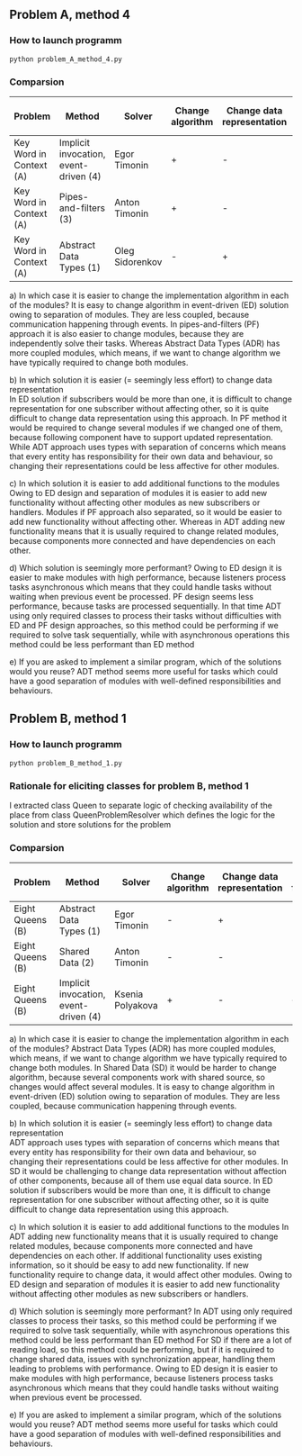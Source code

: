 ## Problem A, method 4

### How to launch programm
```
python problem_A_method_4.py
```

### Comparsion

| Problem                 | Method                                | Solver          | Change algorithm | Change data representation | Add functionality | Seem more performance | Ease of reuse |
|-------------------------|---------------------------------------|-----------------|------------------|----------------------------|-------------------|-----------------------|---------------|
| Key Word in Context (A) | Implicit invocation, event-driven (4) | Egor Timonin    | +                | -                          | +                 | +                     | -             |
| Key Word in Context (A) | Pipes-and-filters (3)                 | Anton Timonin   | +                | -                          | +                 | -                     | -             |
| Key Word in Context (A) | Abstract Data Types (1)               | Oleg Sidorenkov | -                | +                          | -                 | -                     | +             |

a) In which case it is easier to change the implementation algorithm in each of the modules?
It is easy to change algorithm in event-driven (ED) solution owing to separation of modules. They are less coupled, because communication happening through events.
In pipes-and-filters (PF) approach it is also easier to change modules, because they are independently solve their tasks.
Whereas Abstract Data Types (ADR) has more coupled modules, which means, if we want to change algorithm we have typically required to change both modules. 

b) In which solution it is easier (= seemingly less effort) to change data representation  
In ED solution if subscribers would be more than one, it is difficult to change representation for one subscriber without affecting other, 
so it is quite difficult to change data representation using this approach.
In PF method it would be required to change several modules if we changed one of them, because following component have to support updated representation.
While ADT approach uses types with separation of concerns which means that every entity has responsibility for their own data and
behaviour, so changing their representations could be less affective for other modules.

c) In which solution it is easier to add additional functions to the modules
Owing to ED design and separation of modules it is easier to add new functionality without affecting other modules as new subscribers or handlers.
Modules if PF approach also separated, so it would be easier to add new functionality without affecting other.
Whereas in ADT adding new functionality means that it is usually required to change related modules, because components more connected and have dependencies on each other.

d) Which solution is seemingly more performant?
Owing to ED design it is easier to make modules with high performance, because listeners process tasks asynchronous
which means that they could handle tasks without waiting when previous event be processed.
PF design seems less performance, because tasks are processed sequentially.
In that time ADT using only required classes to process their tasks without difficulties with ED and PF design approaches,
so this method could be performing if we required to solve task sequentially, while with asynchronous operations this method could be less performant than ED method

e) If you are asked to implement a similar program, which of the solutions would you reuse?
ADT method seems more useful for tasks which could have a good separation of modules with well-defined responsibilities and behaviours.


## Problem B, method 1

### How to launch programm
```
python problem_B_method_1.py
```

### Rationale for eliciting classes for problem B, method 1

I extracted class Queen to separate logic of checking availability of the place 
from class QueenProblemResolver which defines the logic for the solution and store solutions for the problem

### Comparsion

| Problem          | Method                                | Solver           | Change algorithm | Change data representation | Add functionality | Seem more performance | Ease of reuse |
|------------------|---------------------------------------|------------------|------------------|----------------------------|-------------------|-----------------------|---------------|
| Eight Queens (B) | Abstract Data Types (1)               | Egor Timonin     | -                | +                          | -                 | -                     | -             |
| Eight Queens (B) | Shared Data (2)                       | Anton Timonin    | -                | -                          | -                 | -                     | -             |
| Eight Queens (B) | Implicit invocation, event-driven (4) | Ksenia Polyakova | +                | -                          | +                 | +                     | -             |

a) In which case it is easier to change the implementation algorithm in each of the modules?
Abstract Data Types (ADR) has more coupled modules, which means, if we want to change algorithm we have typically required to change both modules.
In Shared Data (SD) it would be harder to change algorithm, because several components work with shared source, so changes would affect several modules.
It is easy to change algorithm in event-driven (ED) solution owing to separation of modules. They are less coupled, because communication happening through events.

b) In which solution it is easier (= seemingly less effort) to change data representation  
ADT approach uses types with separation of concerns which means that every entity has responsibility for their own data and
behaviour, so changing their representations could be less affective for other modules.
In SD it would be challenging to change data representation without affection of other components, because all of them use equal data source.
In ED solution if subscribers would be more than one, it is difficult to change representation for one subscriber without affecting other,
so it is quite difficult to change data representation using this approach.

c) In which solution it is easier to add additional functions to the modules
In ADT adding new functionality means that it is usually required to change related modules, because components more connected and have dependencies on each other.
If additional functionality uses existing information, so it should be easy to add new functionality. If new functionality require to change data, it would affect other modules.
Owing to ED design and separation of modules it is easier to add new functionality without affecting other modules as new subscribers or handlers.

d) Which solution is seemingly more performant?
In ADT using only required classes to process their tasks, so this method could be performing if we required to solve task sequentially, 
while with asynchronous operations this method could be less performant than ED method
For SD if there are a lot of reading load, so this method could be performing, but if it is required to change shared data,
issues with synchronization appear, handling them leading to problems with performance.
Owing to ED design it is easier to make modules with high performance, because listeners process tasks asynchronous
which means that they could handle tasks without waiting when previous event be processed.

e) If you are asked to implement a similar program, which of the solutions would you reuse?
ADT method seems more useful for tasks which could have a good separation of modules with well-defined responsibilities and behaviours.
